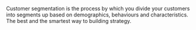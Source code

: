 Customer segmentation is the process by which you divide your customers into segments up based on demographics, behaviours and characteristics. The best and the smartest way to building strategy.
